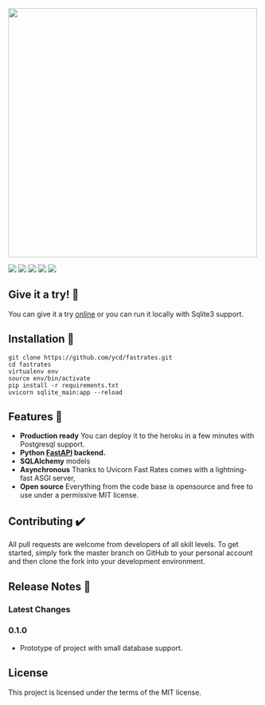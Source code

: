 <img src="https://lh3.googleusercontent.com/l2fY_lURi_e8DZDBTiQDthVbg2uEtbMrFZkh7h1mk2QGHoE4oU2yNcgGbOwX05nQYzJSplD5zdVc9Te1YZWm1j6Fi6DeHkjEzznFPBh-vheedQ7fuUeCOJbzFZXqnnMoMxFbFs8-Bs8DUFCtdAT7xkgUHU6t_VLMliM1dR-TZzYWQKOOvS_c6Yo7AycUcsgHa6SOpEJRd7udLcW4zzFJc5kLbUf43MB1SjUY-fagPfeyoFZOcVsQUepTngDimJBHxSBZmJa6iCWD6-80SDvWf8lljDo9QaeYZ_6ma5ABX0afnG9OUPSlCFZ2hvqoUJVqB_D-uRBrKCfwYXu2V10_QSYNT-Lf1y7yTM2ZaoowKZnZnieTaLMQ-5BxBxg1H0w3N1N1v1kYRDfq8L_6QHwDWLXtNOuKnIdYOQNSSRbV3zG-Vyl3pBhmg1QVy76HKNRDL9LWsmkWhoAJgXFTblOIftHdBSeYr__y1bK8csjR8lpABSNeb4BIpeOftkh4OJHuqjdiFuuOwePHjEZDvuKTPyXEs53CKnopJ-ktOJIhGniGc887B7Jlp97atpeGr1mYCGt8H5icznCjZymMLTHoz9K8F5EdRONfAtzvZDuCHrG1Er0qonyz0C1zC2Tni8gwapt4V59wEc7oXL95Jf6RK0_l2CKTrez8Yc-QWU4mvBbGp-fCwq574pMfue1Q=w500-h167-no?authuser=0" width=500>

![](https://img.shields.io/github/forks/ycd/fastrates?style=for-the-badge)
![](https://img.shields.io/github/stars/ycd/fastrates?style=for-the-badge)
![](https://img.shields.io/github/issues/ycd/fastrates?style=for-the-badge)
![](https://img.shields.io/bitbucket/pr-raw/ycd/fastrates?style=for-the-badge)
![](https://img.shields.io/github/license/ycd/fastrates?style=for-the-badge)


## Give it a try! :triangular_flag_on_post:

You can give it a try [online](https://fastrates.herokuapp.com/) or you can run it locally with Sqlite3 support.


## Installation :pushpin:
```shell
git clone https://github.com/ycd/fastrates.git
cd fastrates
virtualenv env
source env/bin/activate
pip install -r requirements.txt
uvicorn sqlite_main:app --reload
```


## Features :rocket:

* **Production ready**  You can deploy it to the heroku in a few minutes with Postgresql support.
* **Python <a href="https://github.com/tiangolo/fastapi" class="external-link" target="_blank">**FastAPI**</a> backend.**
* **SQLAlchemy** models
* **Asynchronous** Thanks to Uvicorn Fast Rates comes with a lightning-fast ASGI server,
* **Open source** Everything from the code base is opensource and free to use under a permissive MIT license.

## Contributing :heavy_check_mark:
All pull requests are welcome from developers of all skill levels. To get started, simply fork the master branch on GitHub to your personal account and then clone the fork into your development environment. 

## Release Notes :mega:

### Latest Changes

### 0.1.0

* Prototype of project with small database support.


## License

This project is licensed under the terms of the MIT license.


